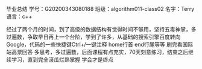 毕业总结
学号：G20200343080188
班级：algorithm011-class02
名字：Terry
语言：c++

经过了两个月的时间，到了高级的数据结构有觉得时间不够用，坚持五毒神掌，多过遍数，争取早日再上一个台阶，学到了许多，从基础的搜索引擎百度转向Google，代码的一些快捷键Ctrl+/一键注释 home行首 end行尾等等 刷完看国际站高票回答
多思考，多过遍数，后面课程有点充实，70天刻意练习，结束之后继续学习，直到完全滚瓜烂熟掌握 学会才是终点
